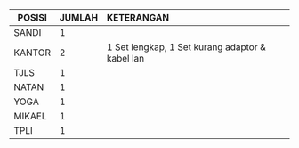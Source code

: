 

| POSISI | JUMLAH | KETERANGAN                                      |
| ------ | ------ | :---------------------------------------------  |
| SANDI  | 1      |                                                 |
| KANTOR | 2      | 1 Set lengkap, 1 Set kurang adaptor & kabel lan |
| TJLS   | 1      |                                                 |
| NATAN  | 1      |                                                 |
| YOGA   | 1      |                                                 |
| MIKAEL | 1      |                                                 |
| TPLI   | 1      |                                                 |
